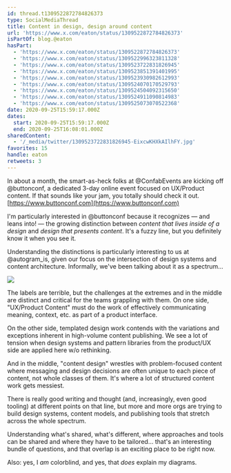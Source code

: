 ```yaml
---
id: thread.t1309522872784826373
type: SocialMediaThread
title: Content in design, design around content
url: 'https://www.x.com/eaton/status/1309522872784826373'
isPartOf: blog.@eaton
hasPart:
  - 'https://www.x.com/eaton/status/1309522872784826373'
  - 'https://www.x.com/eaton/status/1309522996323811328'
  - 'https://www.x.com/eaton/status/1309523722831826945'
  - 'https://www.x.com/eaton/status/1309523851391401995'
  - 'https://www.x.com/eaton/status/1309523930982612993'
  - 'https://www.x.com/eaton/status/1309524070170529793'
  - 'https://www.x.com/eaton/status/1309524504092315650'
  - 'https://www.x.com/eaton/status/1309524911090814983'
  - 'https://www.x.com/eaton/status/1309525073070522368'
date: 2020-09-25T15:59:17.000Z
dates:
  start: 2020-09-25T15:59:17.000Z
  end: 2020-09-25T16:08:01.000Z
sharedContent:
  - '/_media/twitter/1309523722831826945-EixcwKHXkAIlhFY.jpg'
favorites: 15
handle: eaton
retweets: 3
---
```

In about a month, the smart-as-heck folks at @ConfabEvents are kicking off @buttonconf, a dedicated 3-day online event focused on UX/Product content. If that sounds like your jam, you totally should check it out. [https://www.buttonconf.com](https://www.buttonconf.com)

I'm particularly interested in @buttonconf because it recognizes — and leans into! — the growing distinction between *content that lives inside of a design* and *design that presents content*. It's a fuzzy line, but you definitely know it when you see it.

Understanding the distinctions is particularly interesting to us at @autogram_is, given our focus on the intersection of design systems and content architecture. Informally, we've been talking about it as a spectrum…

![](/_media/twitter/1309523722831826945-EixcwKHXkAIlhFY.jpg)

The labels are terrible, but the challenges at the extremes and in the middle are distinct and critical for the teams grappling with them. On one side, "UX/Product Content" must do the work of effectively communicating meaning, context, etc. as part of a product interface.

On the other side, templated design work contends with the variations and exceptions inherent in high-volume content publishing. We see a lot of tension when design systems and pattern libraries from the product/UX side are applied here w/o rethinking.

And in the middle, "content design" wrestles with problem-focused content where messaging and design decisions are often unique to each piece of content, not whole classes of them. It's where a lot of structured content work  gets messiest.

There is really good writing and thought (and, increasingly, even good tooling) at different points on that line, but more and more orgs are trying to build design systems, content models, and publishing tools that stretch across the whole spectrum.

Understanding what's shared, what's different, where approaches and tools can be shared and where they have to be tailored… that's an interesting bundle of questions, and that overlap is an exciting place to be right now.

Also: yes, I *am* colorblind, and yes, that *does* explain my diagrams.
